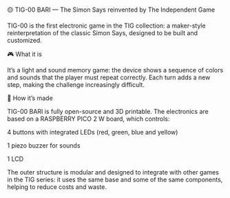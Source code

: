 🟡 TIG-00 BARI — The Simon Says reinvented by The Independent Game

TIG-00 is the first electronic game in the TIG collection: a maker-style reinterpretation of the classic Simon Says, designed to be built and customized.

🎮 What it is

It’s a light and sound memory game: the device shows a sequence of colors and sounds that the player must repeat correctly. Each turn adds a new step, making the challenge increasingly difficult.

🧩 How it’s made

TIG-00 BARI is fully open-source and 3D printable.
The electronics are based on a RASPBERRY PICO 2 W board, which controls:

4 buttons with integrated LEDs (red, green, blue and yellow)

1 piezo buzzer for sounds

1 LCD

The outer structure is modular and designed to integrate with other games in the TIG series: it uses the same base and some of the same components, helping to reduce costs and waste.
